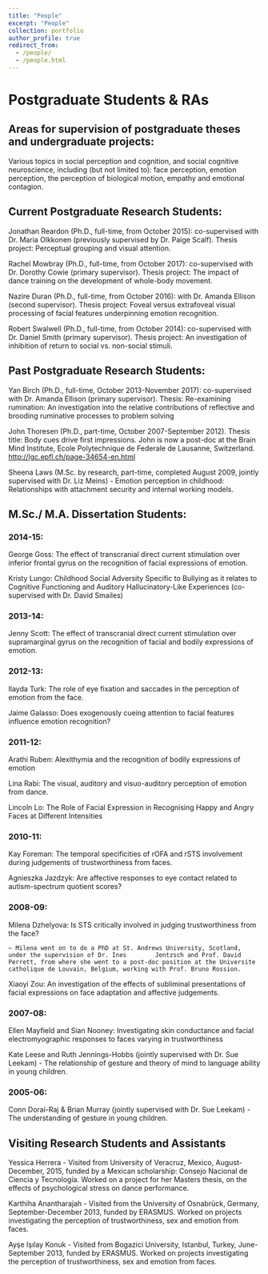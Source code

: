 ```yaml
---
title: "People"
excerpt: "People"
collection: portfolio
author_profile: true
redirect_from: 
  - /people/
  - /people.html
---
```


# Postgraduate Students & RAs

## Areas for supervision of postgraduate theses and undergraduate projects:

Various topics in social perception and cognition, and social cognitive neuroscience, including (but not limited to): face perception, emotion perception, the perception of biological motion, empathy and emotional contagion.


## Current Postgraduate Research Students:

Jonathan Reardon (Ph.D., full-time, from October 2015): co-supervised with Dr. Maria Olkkonen (previously supervised by Dr. Paige Scalf). Thesis project: Perceptual grouping and visual attention.

Rachel Mowbray (Ph.D., full-time, from October 2017): co-supervised with Dr. Dorothy Cowie (primary supervisor). Thesis project: The impact of dance training on the development of whole-body movement.

Nazire Duran (Ph.D., full-time, from October 2016): with Dr. Amanda Ellison (second supervisor). Thesis project: Foveal versus extrafoveal visual processing of facial features underpinning emotion recognition.

Robert Swalwell (Ph.D., full-time, from October 2014): co-supervised with Dr. Daniel Smith (primary supervisor). Thesis project: An investigation of inhibition of return to social vs. non-social stimuli.


## Past Postgraduate Research Students:

Yan Birch (Ph.D., full-time, October 2013-November 2017): co-supervised with Dr. Amanda Ellison (primary supervisor). Thesis: Re-examining rumination: An investigation into the relative contributions of reflective and brooding ruminative processes to problem solving

John Thoresen (Ph.D., part-time, October 2007-September 2012). Thesis title: Body cues drive first impressions. John is now a post-doc at the Brain Mind Institute, Ecole Polytechnique de Federale de Lausanne, Switzerland. http://lgc.epfl.ch/page-34654-en.html

Sheena Laws (M.Sc. by research, part-time, completed August 2009, jointly supervised with Dr. Liz Meins) - Emotion perception in childhood: Relationships with attachment security and internal working models.


## M.Sc./ M.A. Dissertation Students:

### 2014-15:

George Goss: The effect of transcranial direct current stimulation over inferior frontal gyrus on the recognition of facial expressions of emotion.

Kristy Lungo: Childhood Social Adversity Specific to Bullying as it relates to Cognitive Functioning and Auditory Hallucinatory-Like Experiences (co-supervised with Dr. David Smailes)

### 2013-14:

Jenny Scott: The effect of transcranial direct current stimulation over supramarginal gyrus on the recognition of facial and bodily expressions of emotion.

### 2012-13:

Ilayda Turk: The role of eye fixation and saccades in the perception of emotion from the face.

Jaime Galasso: Does exogenously cueing attention to facial features influence emotion recognition?

### 2011-12:

Arathi Ruben: Alexithymia and the recognition of bodily expressions of emotion

Lina Rabi: The visual, auditory and visuo-auditory perception of emotion from dance.

Lincoln Lo: The Role of Facial Expression in Recognising Happy and Angry Faces at Different Intensities

### 2010-11:

Kay Foreman: The temporal specificities of rOFA and rSTS involvement during judgements of trustworthiness from faces.

Agnieszka Jazdzyk: Are affective responses to eye contact related to autism-spectrum quotient scores?

### 2008-09:

Milena Dzhelyova: Is STS critically involved in judging trustworthiness from the face?

    – Milena went on to do a PhD at St. Andrews University, Scotland, under the supervision of Dr. Ines        Jentzsch and Prof. David Perrett, from where she went to a post-doc position at the Universite catholique de Louvain, Belgium, working with Prof. Bruno Rossion.

Xiaoyi Zou: An investigation of the effects of subliminal presentations of facial expressions on face adaptation and affective judgements.

### 2007-08:

Ellen Mayfield and Sian Nooney: Investigating skin conductance and facial electromyographic responses to faces varying in trustworthiness

Kate Leese and Ruth Jennings-Hobbs (jointly supervised with Dr. Sue Leekam) - The relationship of gesture and theory of mind to language ability in young children.

### 2005-06:

Conn Dorai-Raj & Brian Murray (jointly supervised with Dr. Sue Leekam) - The understanding of gesture in young children.


## Visiting Research Students and Assistants

Yessica Herrera - Visited from University of Veracruz, Mexico, August-December, 2015, funded by a Mexican scholarship: Consejo Nacional de Ciencia y Tecnología. Worked on a project for her Masters thesis, on the effects of psychological stress on dance performance.

Karthiha Anantharajah - Visited from the University of Osnabrück, Germany, September-December 2013, funded by ERASMUS. Worked on projects investigating the perception of trustworthiness, sex and emotion from faces.

Ayşe Işılay Konuk - Visited from Bogazici University, Istanbul, Turkey, June-September 2013, funded by ERASMUS. Worked on projects investigating the perception of trustworthiness, sex and emotion from faces.
